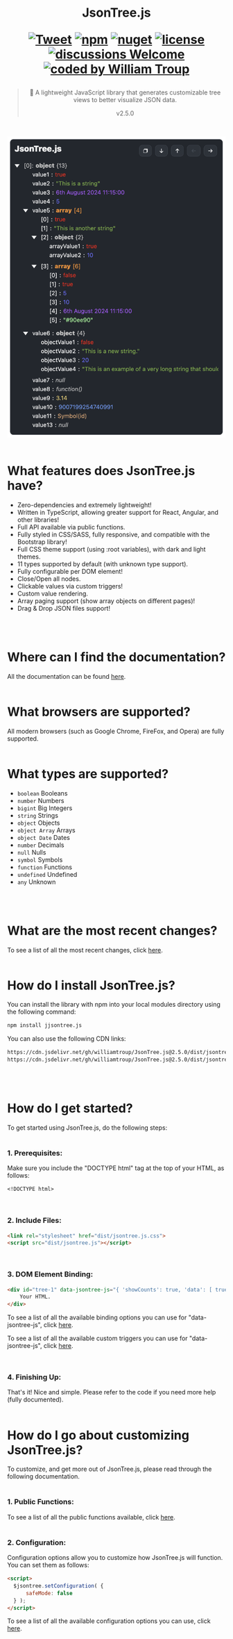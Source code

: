 <h1 align="center">
JsonTree.js

[![Tweet](https://img.shields.io/twitter/url/http/shields.io.svg?style=social)](https://twitter.com/intent/tweet?text=JsonTree.js%2C%20a%20free%20JavaScript%json%20treeview&url=https://github.com/williamtroup/JsonTree.js&hashtags=javascript,treeview,json)
[![npm](https://img.shields.io/badge/npmjs-v2.5.0-blue)](https://www.npmjs.com/package/jjsontree.js)
[![nuget](https://img.shields.io/badge/nuget-v2.5.0-purple)](https://www.nuget.org/packages/jJsonTree.js/)
[![license](https://img.shields.io/badge/license-MIT-green)](https://github.com/williamtroup/JsonTree.js/blob/main/LICENSE.txt)
[![discussions Welcome](https://img.shields.io/badge/discussions-Welcome-red)](https://github.com/williamtroup/JsonTree.js/discussions)
[![coded by William Troup](https://img.shields.io/badge/coded_by-William_Troup-yellow)](https://william-troup.com/)
</h1>

> <p align="center">🔗 A lightweight JavaScript library that generates customizable tree views to better visualize JSON data.</p>
> <p align="center">v2.5.0</p>
<br />

![JsonTree.js](docs/images/main.png)
<br>
<br>

<h1>What features does JsonTree.js have?</h1>

- Zero-dependencies and extremely lightweight!
- Written in TypeScript, allowing greater support for React, Angular, and other libraries!
- Full API available via public functions.
- Fully styled in CSS/SASS, fully responsive, and compatible with the Bootstrap library!
- Full CSS theme support (using :root variables), with dark and light themes.
- 11 types supported by default (with unknown type support).
- Fully configurable per DOM element!
- Close/Open all nodes.
- Clickable values via custom triggers!
- Custom value rendering.
- Array paging support (show array objects on different pages)!
- Drag & Drop JSON files support!
<br />
<br />


<h1>Where can I find the documentation?</h1>

All the documentation can be found [here](https://www.william-troup.com/jsontree-js/documentation/index.html).
<br>
<br>


<h1>What browsers are supported?</h1>

All modern browsers (such as Google Chrome, FireFox, and Opera) are fully supported.
<br>
<br>


<h1>What types are supported?</h1>

- `boolean` Booleans
- `number` Numbers
- `bigint` Big Integers
- `string` Strings
- `object` Objects
- `object Array` Arrays
- `object Date` Dates
- `number` Decimals
- `null` Nulls
- `symbol` Symbols
- `function` Functions
- `undefined` Undefined
- `any` Unknown
<br>
<br>


<h1>What are the most recent changes?</h1>

To see a list of all the most recent changes, click [here](https://www.william-troup.com/jsontree-js/documentation/recent-changes.html).
<br>
<br>


<h1>How do I install JsonTree.js?</h1>

You can install the library with npm into your local modules directory using the following command:

```markdown
npm install jjsontree.js
```

You can also use the following CDN links:

```markdown
https://cdn.jsdelivr.net/gh/williamtroup/JsonTree.js@2.5.0/dist/jsontree.min.js
https://cdn.jsdelivr.net/gh/williamtroup/JsonTree.js@2.5.0/dist/jsontree.js.min.css
```
<br>
<br>


<h1>How do I get started?</h1>

To get started using JsonTree.js, do the following steps:
<br>
<br>

### 1. Prerequisites:

Make sure you include the "DOCTYPE html" tag at the top of your HTML, as follows:

```markdown
<!DOCTYPE html>
```
<br>


### 2. Include Files:

```markdown
<link rel="stylesheet" href="dist/jsontree.js.css">
<script src="dist/jsontree.js"></script>
```
<br>


### 3. DOM Element Binding:

```markdown
<div id="tree-1" data-jsontree-js="{ 'showCounts': true, 'data': [ true, false, 5, 10, 'A String' ] }">
    Your HTML.
</div>
```

To see a list of all the available binding options you can use for "data-jsontree-js", click [here](https://www.william-troup.com/jsontree-js/documentation/binding-options.html).

To see a list of all the available custom triggers you can use for "data-jsontree-js", click [here](https://www.william-troup.com/jsontree-js/documentation/binding-options-custom-triggers.html).

<br>


### 4. Finishing Up:

That's it! Nice and simple. Please refer to the code if you need more help (fully documented).
<br>
<br>

<h1>How do I go about customizing JsonTree.js?</h1>

To customize, and get more out of JsonTree.js, please read through the following documentation.
<br>
<br>


### 1. Public Functions:

To see a list of all the public functions available, click [here](https://www.william-troup.com/jsontree-js/documentation/public-functions.html).
<br>
<br>


### 2. Configuration:

Configuration options allow you to customize how JsonTree.js will function.  You can set them as follows:

```markdown
<script> 
  $jsontree.setConfiguration( {
      safeMode: false
  } );
</script>
```

To see a list of all the available configuration options you can use, click [here](https://www.william-troup.com/jsontree-js/documentation/options.html).